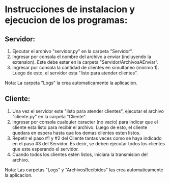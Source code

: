 # Instrucciones de instalacion y ejecucion de los programas:

## Servidor:

1. Ejecutar el archivo "servidor.py" en la carpeta "Servidor".
2. Ingresar por consola el nombre del archivo a enviar (incluyendo la extension). Este debe estar en la carpeta "Servidor/ArchivosAEnviar".
3. Ingresar por consola la cantidad de clientes en simultaneo (minimo 1). Luego de esto, el servidor esta "listo para atender clientes".

Nota: La carpeta "Logs" la crea automaticamente la aplicacion.


## Cliente:

1. Una vez el servidor este "listo para atender clientes", ejecutar el archivo "cliente.py" en la carpeta "Cliente".
2. Ingresar por consola cualquier caracter (no vacio) para indicar que el cliente esta listo para recibir el archivo. Luego de esto, el cliente quedara en espera hasta que los        demas clientes esten listos.
3. Repetir el paso #1 y #2 del Cliente tantas veces como se haya indicado en el paso #3 del Servidor. Es decir, se deben ejecutar todos los clientes que este esperando el servidor.
4. Cuando todos los clientes esten listos, iniciara la transmision del archivo.

Nota: Las carpetas "Logs" y "ArchivosRecibidos" las crea automaticamente la aplicacion.
